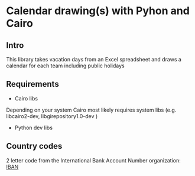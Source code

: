# Calendar drawing(s) with Pyhon and Cairo

## Intro

This library takes vacation days from an Excel spreadsheet and draws a calendar for each team including public holidays

## Requirements

- Cairo libs

Depending on your system Cairo most likely requires system libs (e.g.  libcairo2-dev, libgirepository1.0-dev )

- Python dev libs

## Country codes

2 letter code from the International Bank Account Number organization: [IBAN](https://www.iban.com/country-codes)
